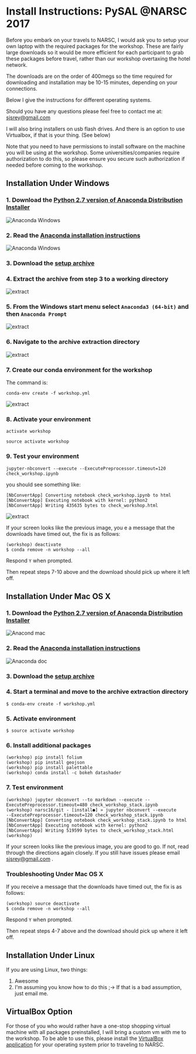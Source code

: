# Install Instructions: PySAL @NARSC 2017


 Before you embark on your travels to NARSC, I would ask you to setup your own laptop with the required packages for the workshop. These are fairly large downloads so it would be more efficient for each participant to grab these packages before travel, rather than our workshop overtaxing the hotel network.

The downloads are on the order of 400megs so the time required for downloading and installation may be 10-15 minutes, depending on your connections.

Below I give the instructions for different operating systems.

Should you have any questions please feel free to contact me at: <sjsrey@gmail.com>


I will also bring installers on usb flash drives. And there is an option to use Virtualbox, if that is your thing. (See below)

Note that you need to have permissions to install software on the machine you will be using at the workshop. Some universities/companies require authorization to do this, so please ensure you secure such authorization if needed before coming to the workshop.


## Installation Under Windows

### 1. Download the [Python 2.7 version of Anaconda Distribution Installer](https://repo.continuum.io/archive/Anaconda2-4.2.0-Windows-x86_64.exe)

![Anaconda Windows](figs/readmefigs/acdwindows.PNG)

### 2. Read the [Anaconda installation instructions](https://docs.continuum.io/anaconda/install)

![Anaconda Windows](figs/readmefigs/acdwindows1.png)

### 3. Download the [setup archive](  https://github.com/sjsrey/narsc16/archive/master.zip)


### 4. Extract the archive from step 3 to a working directory

![extract](figs/readmefigs/archive1.PNG)

### 5. From the Windows start menu select `Anaconda3 (64-bit)` and then `Anaconda Prompt`

![extract](figs/readmefigs/term0.PNG)

### 6. Navigate to the archive extraction directory

![extract](figs/readmefigs/term1.PNG)

### 7. Create our conda environment for the workshop
The command is:

    conda-env create -f workshop.yml

![extract](figs/readmefigs/term3.PNG)


### 8. Activate your environment
    activate workshop

    source activate workshop


### 9. Test your environment

    jupyter-nbconvert --execute --ExecutePreprocessor.timeout=120 check_workshop.ipynb

you should see something like:

    [NbConvertApp] Converting notebook check_workshop.ipynb to html
    [NbConvertApp] Executing notebook with kernel: python2
    [NbConvertApp] Writing 435635 bytes to check_workshop.html



![extract](figs/readmefigs/term5.PNG)


If your screen looks like the previous image, you e a message that the downloads have timed out, the fix is as
follows:

```
(workshop) deactivate
$ conda remove -n workshop --all
``` 
Respond `Y` when prompted.

Then repeat steps 7-10 above and the download should pick up where it left off.


## Installation Under Mac OS X


### 1. Download the [Python 2.7 version of Anaconda Distribution Installer](https://www.continuum.io/downloads#osx)

![Anacond mac](figs/readmefigs/acdmac0.png)


### 2. Read the [Anaconda installation instructions](https://docs.continuum.io/anaconda/install)

![Anaconda doc](figs/readmefigs/acdwindows1.png)

### 3. Download the [setup archive](  https://github.com/sjsrey/narsc16/archive/master.zip)


### 4. Start a terminal and move to the archive extraction directory
```
$ conda-env create -f workshop.yml
```

### 5. Activate environment
```
$ source activate workshop
```

### 6. Install additional packages

	(workshop) pip install folium
	(workshop) pip install geojson
	(workshop) pip install palettable
	(workshop) conda install -c bokeh datashader


### 7. Test environment

```
(workshop) jupyter nbconvert --to markdown --execute --ExecutePreprocessor.timeout=480 check_workshop_stack.ipynb
(workshop) narsc16/git - [install●] » jupyter nbconvert --execute
--ExecutePreprocessor.timeout=120 check_workshop_stack.ipynb
[NbConvertApp] Converting notebook check_workshop_stack.ipynb to html
[NbConvertApp] Executing notebook with kernel: python2
[NbConvertApp] Writing 519599 bytes to check_workshop_stack.html
(workshop) 
```

If your screen looks like the previous image, you are good to go. If not, read through the directions again closely. If you still have issues please email <sjsrey@gmail.com>
.

### Troubleshooting Under Mac OS X

If you receive a message that the downloads have timed out, the fix is as
follows:

```
(workshop) source deactivate
$ conda remove -n workshop --all
``` 
Respond `Y` when prompted.

Then repeat steps 4-7 above and the download should pick up where it left off.


## Installation Under Linux

If you are using Linux, two things:

1.  Awesome
2.  I'm assuming you know how to do this ;-> If that is a bad assumption, just email me.



## VirtualBox Option

For those of you who would rather have a one-stop shopping virtual machine with all packages preinstalled, I will bring a custom vm with me to the workshop. To be able to use this, please install the [VirtualBox application](https://www.virtualbox.org/wiki/Downloads) for your operating system prior to traveling to NARSC.
